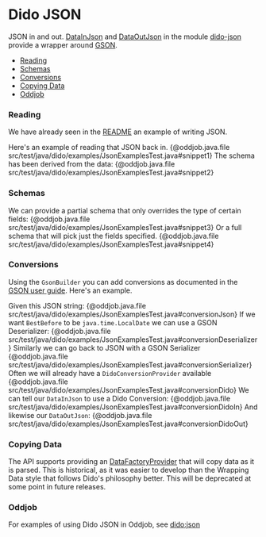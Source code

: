 Dido JSON
=========

JSON in and out. [DataInJson](http://rgordon.co.uk/projects/dido/current/api/dido/json/DataInJson.html)
and [DataOutJson](http://rgordon.co.uk/projects/dido/current/api/dido/json/DataOutJson.html)
in the module [dido-json](../dido-json) provide a wrapper around [GSON](https://github.com/google/gson).

- [Reading](#reading)
- [Schemas](#schemas)
- [Conversions](#conversions)
- [Copying Data](#copying-data)
- [Oddjob](#oddjob)

### Reading

We have already seen in the [README](../README.md) an example of writing JSON.

Here's an example of reading that JSON back in.
{@oddjob.java.file src/test/java/dido/examples/JsonExamplesTest.java#snippet1}
The schema has been derived from the data:
{@oddjob.java.file src/test/java/dido/examples/JsonExamplesTest.java#snippet2}

### Schemas

We can provide a partial schema that only overrides the type of certain
fields:
{@oddjob.java.file src/test/java/dido/examples/JsonExamplesTest.java#snippet3}
Or a full schema that will pick just the fields specified.
{@oddjob.java.file src/test/java/dido/examples/JsonExamplesTest.java#snippet4}

### Conversions
Using the `GsonBuilder` you can add conversions as documented in the 
[GSON user guide](https://google.github.io/gson/UserGuide.html). Here's an example.

Given this JSON string:
{@oddjob.java.file src/test/java/dido/examples/JsonExamplesTest.java#conversionJson}
If we want `BestBefore` to be `java.time.LocalDate` we can use a GSON Deserializer:
{@oddjob.java.file src/test/java/dido/examples/JsonExamplesTest.java#conversionDeserializer}
Similarly we can go back to JSON with a GSON Serializer
{@oddjob.java.file src/test/java/dido/examples/JsonExamplesTest.java#conversionSerializer}
Often we will already have a `DidoConversionProvider` available
{@oddjob.java.file src/test/java/dido/examples/JsonExamplesTest.java#conversionDido}
We can tell our `DataInJson` to use a Dido Conversion:
{@oddjob.java.file src/test/java/dido/examples/JsonExamplesTest.java#conversionDidoIn}
And likewise our `DataOutJson`:
{@oddjob.java.file src/test/java/dido/examples/JsonExamplesTest.java#conversionDidoOut}

### Copying Data

The API supports providing an [DataFactoryProvider](http://rgordon.co.uk/projects/dido/current/api/dido/data/DataFactoryProvider.html)
that will copy data as it is parsed. This is historical, as it was easier to develop 
than the Wrapping Data style that follows Dido's philosophy better.
This will be deprecated at some point in future releases.

### Oddjob

For examples of using Dido JSON in Oddjob, see [dido:json](reference/dido/json/JsonDido.md)
